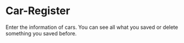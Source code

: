 # Car-Register
Enter the information of cars. You can see all what you saved or delete something you saved before.
